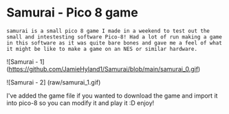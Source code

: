 # Samurai - Pico 8 game
    samurai is a small pico 8 game I made in a weekend to test out the small and intestesting software Pico-8! Had a lot of run making a game in this software as it was quite bare bones and gave me a feel of what it might be like to make a game on an NES or similar hardware. 
![Samurai - 1]
(https://github.com/JamieHyland1/Samurai/blob/main/samurai_0.gif)


![Samurai - 2]
(raw/samurai_1.gif)


I've added the game file if you wanted to download the game and import it into pico-8 so you can modify it and play it :D enjoy!

